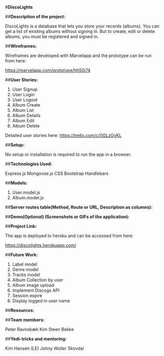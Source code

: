 #**DiscoLights**

##**Description of the project:**

DiscoLights is a database that lets you store your records (albums). You can get a list of existing albums without signing in. But to create, edit or delete albums, you must be registered and signed in.

##**Wireframes:**

Wireframes are developed with Marvelapp and the prototype can be run from here: 

https://marvelapp.com/prototype/hh50i74

##**User Stories:**

1.	User Signup
2.	User Login
3.	User Logout
4.	Album Create
5.	Album List
6.	Album Details
7.	Album Edit
8.	Album Delete

Detailed user stories here: https://trello.com/c/0GLzGyKL

##**Setup:**

No setup or installation is required to run the app in a browser. 

##**Technologies Used:**

Express.js
Mongoose.js
CSS
Bootstrap
Handlebars

##**Models:**

1.	User.model.js
2.	Album.model.js

##**Server routes table(Method, Route or URL, Description as columns):**

##**Demo(Optional) (Screenshots or GIFs of the application):**

##**Project Link:**

The app is deployed to heroku and can be accessed from here:

https://discolights.herokuapp.com/

##**Future Work:**

1.	Label model
2.	Genre model
3.	Tracks model
4.	Album Collection by user
5.  Album image upload
6.  Implement Discogs API
7.  Session expire 
8.  Display logged in user name

##**Resources:**

##**Team members:**

Peter Ravnsbæk
Kim Steen Bekke

##**Yedi-tricks and mentoring:**

Kim Hansen (LE)
Johny Woller Skovdal